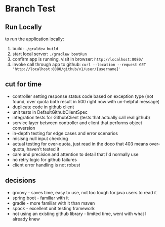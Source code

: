 

# Branch Test

## Run Locally

to run the application locally:

1. build: `./graldew build`
2. start local server: `./gradlew bootRun`
3. confirm app is running, visit in browser: `http://localhost:8080/`
4. invoke call through app to github: `curl --location --request GET 'http://localhost:8080/github/v1/user/{username}'`

## cut for time

* controller setting response status code based on exception type (not found, over quota both result in 500 right now with un-helpful message)
* duplicate code in github client
* unit tests in DefaultGithubClientSpec
* integration tests for GithubClient (tests that actually call real github)
* service layer between controller and client that performs object conversion
* in-depth testing for edge cases and error scenarios
* misisng null input checking
* actual testing for over-quota, just read in the doco that 403 means over-quota, haven't tested it
* care and precision and attention to detail that I'd normally use
* no retry logic for github failures
* client error handling is not robust

## decisions

* groovy - saves time, easy to use, not too tough for java users to read it
* spring boot - familiar with it
* gradle - more familiar with it than maven
* spock - excellent unit testing framework
* not using an existing github library - limited time, went with what I already knew



